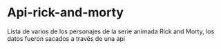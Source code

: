 # Api-rick-and-morty
Lista de varios de los personajes de la serie animada Rick and Morty, los datos fueron sacados a través de una api
